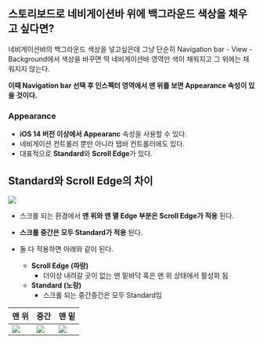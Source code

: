 ## 스토리보드로 네비게이션바 위에 백그라운드 색상을 채우고 싶다면?

네비게이션바의 백그라운드 색상을 넣고싶은데 
그냥 단순히 Navigation bar - View - Background에서 색상을 바꾸면 딱 네비게이션바 영역만 색이 채워지고 그 위에는 채워지지 않는다.

**이때 Navigation bar 선택 후 인스펙터 영역에서 맨 위를 보면 Appearance 속성이 있을 것이다.**

### Appearance
- **iOS 14 버전 이상에서** **Appearanc** 속성을 사용할 수 있다.
- 네비게이션 컨트롤러 뿐만 아니라 탭바 컨트롤러에도 있다.
- 대표적으로 **Standard**와 **Scroll Edge**가 있다.


## Standard와 Scroll Edge의 차이
![](https://velog.velcdn.com/images/sbkwon16/post/b899b861-8f83-43cf-9c47-0f61618d50ab/image.png)
- 스크롤 되는 환경에서 **맨 위와 맨 맽 Edge 부분은 Scroll Edge가 적용** 된다.
- **스크롤 중간은 모두 Standard가 적용** 된다.

- 둘 다 적용하면 아래와 같이 된다.
  - **Scroll Edge (파랑)**
    - 더이상 내려갈 곳이 없는 맨 밑바닥 혹은 맨 위 상태에서 활성화 됨
  - **Standard (노랑)**
    - 스크롤 되는 중간중간은 모두 Standard임
      
| 맨 위                                                        | 중간                                                         | 맨 밑                                                        |
| ------------------------------------------------------------ | ------------------------------------------------------------ | ------------------------------------------------------------ |
| ![](https://velog.velcdn.com/images/sbkwon16/post/74d97ce5-fa97-44b2-8e6b-bc3a0ac00dae/image.png) | ![](https://velog.velcdn.com/images/sbkwon16/post/fb30abd0-c730-42d7-aadd-030a08f19d6a/image.png) | ![](https://velog.velcdn.com/images/sbkwon16/post/cc48acb3-29c0-4f36-ab84-ba04b1b373c9/image.png) |